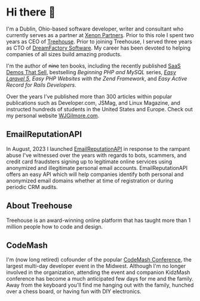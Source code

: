 # Hi there 👋

I'm a Dublin, Ohio-based software developer, writer and consultant who currently serves as a partner at <a href="https://xenon.io">Xenon Partners</a>. Prior to this role I spent two years as CEO of <a href="https://www.teamtreehouse.com/">Treehouse</a>. Prior to joining Treehouse, I served three years as CTO of <a href="https://www.dreamfactory.com">DreamFactory Software</a>. My career has been devoted to helping companies of all sizes build amazing products.</p>

I'm the author of ~~nine~~ ten books, including the recently published <a href="https://saasdemosthatsell.com">SaaS Demos That Sell</a>, bestselling *Beginning PHP and MySQL* series, *<a href="https://leanpub.com/easylaravel">Easy Laravel 5</a>*, *Easy PHP Websites with the Zend Framework*, and *Easy Active Record for Rails Developers*.

Over the years I've published more than 300 articles within popular publications such as Developer.com, JSMag, and Linux Magazine, and instructed hundreds of students in the United States and Europe. Check out my personal website <a href="https://wjgilmore.com">WJGilmore.com</a>.

## EmailReputationAPI

In August, 2023 I launched <a href="https://emailreputationapi.com">EmailReputationAPI</a> in response to the rampant abuse I've witnessed over the years with regards to bots, scammers, and credit card fraudsters signing up to legitimate online services using anonymized and illegitimate personal email accounts. EmailReputationAPI offers an easy API which will help companies identify both personal and anonymized email domains whether at time of registration or during periodic CRM audits. 

## About Treehouse

Treehouse is an award-winning online platform that has taught more than 1 million people how to code and design.

## CodeMash

I'm (now long retired) cofounder of the popular <a href="https://www.codemash.org/">CodeMash Conference</a>, the largest multi-day developer event in the Midwest. Although I'm no longer involved in the organization, attending the event and companion KidzMash conference has become a much anticipated few days for me and the family. Away from the keyboard you'll find me hanging out with the family, hunched over a chess board, or having fun with DIY electronics.
